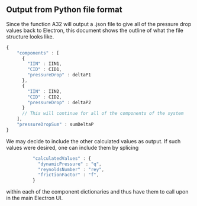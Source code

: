 ## Output from Python file format

Since the function A32 will output a .json file to give all of the pressure drop values back to Electron, this document shows the outline of what the file structure looks like.

```javascript
{
	"components" : [
	  {
		"IIN" : IIN1,
		"CID" : CID1,
		"pressureDrop" : deltaP1
	  },
	  {
		"IIN" : IIN2,
		"CID" : CID2,
		"pressureDrop" : deltaP2
	  }
	  // This will continue for all of the components of the system
	],
	"pressureDropSum" : sumDeltaP
}
```

We may decide to include the other calculated values as output. If such values were desired, one can include them by splicing
```javascript
		  "calculatedValues" : {
		    "dynamicPressure" : "q",
			"reynoldsNumber" : "rey",
			"frictionFactor" : "f",
		  }
```
within each of the component dictionaries and thus have them to call upon in the main Electron UI.